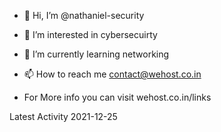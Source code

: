 
- 👋 Hi, I’m @nathaniel-security
- 👀 I’m interested in cybersecuirty
- 🌱 I’m currently learning networking
- 📫 How to reach me contact@wehost.co.in

- For More info you can visit wehost.co.in/links



<!---
nathaniel-security/nathaniel-security is a ✨ special ✨ repository because its `README.md` (this file) appears on your GitHub profile.
You can click the Preview link to take a look at your changes.
--->

Latest Activity 2021-12-25
<!---133--->
